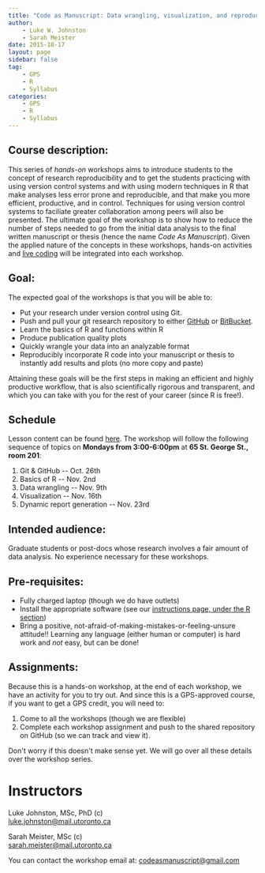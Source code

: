 ```yaml
---
title: "Code as Manuscript: Data wrangling, visualization, and reproducibility in R"
author:
    - Luke W. Johnston
    - Sarah Meister
date: 2015-10-17
layout: page
sidebar: false
tag:
    - GPS
    - R
    - Syllabus
categories:
    - GPS
    - R
    - Syllabus
---
```


## Course description: ##

This series of *hands-on* workshops aims to introduce students to the
concept of research reproducibility and to get the students practicing
with using version control systems and with using modern techniques in
R that make analyses less error prone and reproducible, and that make
you more efficient, productive, and in control.  Techniques for using
version control systems to faciliate greater collaboration among peers
will also be presented.  The ultimate goal of the workshop is to show
how to reduce the number of steps needed to go from the initial data
analysis to the final written manuscript or thesis (hence the name
*Code As Manuscript*).  Given the applied nature of the concepts in
these workshops, hands-on activities and
[live coding](http://en.wikipedia.org/wiki/Live_coding) will be
integrated into each workshop.

## Goal: ##

The expected goal of the workshops is that you will be able to:

* Put your research under version control using Git.
* Push and pull your git research repository to either
  [GitHub](https://github.com/) or
  [BitBucket](https://bitbucket.org/).
* Learn the basics of R and functions within R
* Produce publication quality plots
* Quickly wrangle your data into an analyzable format
* Reproducibly incorporate R code into your manuscript or thesis to
  instantly add results and plots (no more copy and paste)

Attaining these goals will be the first steps in making an efficient
and highly productive workflow, that is also scientifically rigorous
and transparent, and which you can take with you for the rest of your
career (since R is free!).

## Schedule ##

Lesson content can be found [here](/lessons/).  The workshop will
follow the following sequence of topics on **Mondays from 3:00-6:00pm** at **65
St. George St., room 201**:

1. Git & GitHub -- Oct. 26th
2. Basics of R -- Nov. 2nd
3. Data wrangling -- Nov. 9th
4. Visualization -- Nov. 16th
5. Dynamic report generation -- Nov. 23rd

## Intended audience: ##

Graduate students or post-docs whose research involves a fair amount
of data analysis.  No experience necessary for these workshops.

## Pre-requisites: ##

* Fully charged laptop (though we do have outlets)
* Install the appropriate software (see our
  [instructions page, under the R section](/lessons/instructions/))
* Bring a positive, not-afraid-of-making-mistakes-or-feeling-unsure
  attitude!!  Learning any language (either human or computer) is
  hard work and *not* easy, but can be done!

## Assignments: ##

Because this is a hands-on workshop, at the end of each workshop, we
have an activity for you to try out.  And since this is a GPS-approved
course, if you want to get a GPS credit, you will need to:

1. Come to all the workshops (though we are flexible)
2. Complete each workshop assignment and push to the shared repository
   on GitHub (so we can track and view it).

Don't worry if this doesn't make sense yet.  We will go over all these
details over the workshop series.

# Instructors #

Luke Johnston, MSc, PhD (c)  
luke.johnston@mail.utoronto.ca

Sarah Meister, MSc (c)  
sarah.meister@mail.utoronto.ca

You can contact the workshop email at: codeasmanuscript@gmail.com

